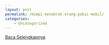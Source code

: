 ```yaml
---
layout: post
permalink: /mimpi-menabrak-orang-pakai-mobil/
categories:
    - Uncategorized
---
```


[Baca Selengkapnya](/06)